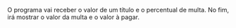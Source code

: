 O programa vai receber o valor de um título e o percentual de multa. 
No fim, irá mostrar o valor da multa e o valor à pagar.
